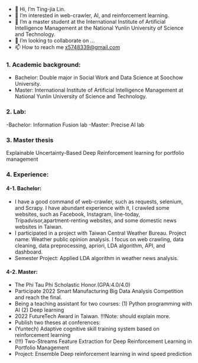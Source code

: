 - 👋 Hi, I’m Ting-jia Lin. 
- 👀 I’m interested in web-crawler, AI, and reinforcement learning.
- 🌱 I’m a master student at the International Institute of Artificial Intelligence Management at the National Yunlin University of Science and Technology.
- 💞️ I’m looking to collaborate on ...
- 📫 How to reach me x5748339@gmail.com

### 1. Academic background:
- Bachelor: Double major in Social Work and Data Science at Soochow University.
- Master: International Institute of Artificial Intelligence Management at National Yunlin University of Science and Technology.

### 2. Lab:
-Bachelor: Information Fusion lab
-Master: Precise AI lab

### 3. Master thesis
Explainable Uncertainty-Based Deep Reinforcement learning for portfolio management

### 4. Experience:
#### 4-1. Bachelor:
- I have a good command of web-crawler, such as requests, selenium, and Scrapy. I have abundant experience with it, I crawled some websites, such as Facebook, Instagram, line-today, Tripadvisor,apartment-renting websites, and some domestic news websites in Taiwan.
- I participated in a project with Taiwan Central Weather Bureau. Project name: Weather public opinion analysis. I focus on web crawling, data cleaning, data preprocessing, apriori, LDA algorithm, API, and dashboard.
- Semester Project: Applied LDA algorithm in weather news analysis.

#### 4-2. Master:
- The Phi Tau Phi Scholastic Honor.(GPA:4.0/4.0)
- Participate 2022 Smart Manufacturing Big Data Analysis Competition and reach the final.
- Being a teaching assistant for two courses: (1) Python programming with AI (2) Deep learning
- 2022 FutureTech Award in Taiwan. !!!Note: should explain more.
- Publish two theses at conferences:
- (Yuntech) Adaptive cognitive skill training system based on reinforcement learning
- (!!!) Two-Streams Feature Extraction for Deep Reinforcement Learning in Portfolio Management
- Project: Ensemble Deep reinforcement learning in wind speed prediction
   

